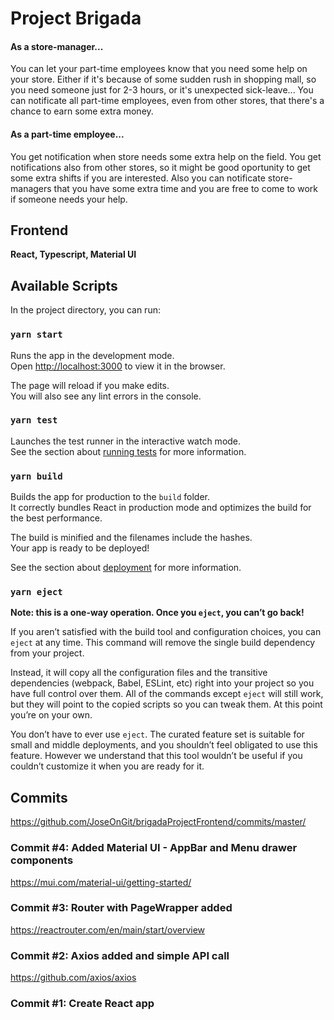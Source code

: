 # Project Brigada <!-- omit from toc -->

#### As a store-manager... <!-- omit from toc -->

You can let your part-time employees know that you need some help on your store. Either if it's because of some sudden rush in shopping mall, so you need someone just for 2-3 hours, or it's unexpected sick-leave... You can notificate all part-time employees, even from other stores, that there's a chance to earn some extra money.

#### As a part-time employee... <!-- omit from toc -->

You get notification when store needs some extra help on the field. You get notifications also from other stores, so it might be good oportunity to get some extra shifts if you are interested. Also you can notificate store-managers that you have some extra time and you are free to come to work if someone needs your help.

## Frontend

**React, Typescript, Material UI**

## Available Scripts

In the project directory, you can run:

### `yarn start`

Runs the app in the development mode.\
Open [http://localhost:3000](http://localhost:3000) to view it in the browser.

The page will reload if you make edits.\
You will also see any lint errors in the console.

### `yarn test`

Launches the test runner in the interactive watch mode.\
See the section about [running tests](https://facebook.github.io/create-react-app/docs/running-tests) for more information.

### `yarn build`

Builds the app for production to the `build` folder.\
It correctly bundles React in production mode and optimizes the build for the best performance.

The build is minified and the filenames include the hashes.\
Your app is ready to be deployed!

See the section about [deployment](https://facebook.github.io/create-react-app/docs/deployment) for more information.

### `yarn eject`

**Note: this is a one-way operation. Once you `eject`, you can’t go back!**

If you aren’t satisfied with the build tool and configuration choices, you can `eject` at any time. This command will remove the single build dependency from your project.

Instead, it will copy all the configuration files and the transitive dependencies (webpack, Babel, ESLint, etc) right into your project so you have full control over them. All of the commands except `eject` will still work, but they will point to the copied scripts so you can tweak them. At this point you’re on your own.

You don’t have to ever use `eject`. The curated feature set is suitable for small and middle deployments, and you shouldn’t feel obligated to use this feature. However we understand that this tool wouldn’t be useful if you couldn’t customize it when you are ready for it.

## Commits

https://github.com/JoseOnGit/brigadaProjectFrontend/commits/master/

### Commit #4: Added Material UI - AppBar and Menu drawer components

https://mui.com/material-ui/getting-started/

### Commit #3: Router with PageWrapper added

https://reactrouter.com/en/main/start/overview

### Commit #2: Axios added and simple API call

https://github.com/axios/axios

### Commit #1: Create React app
